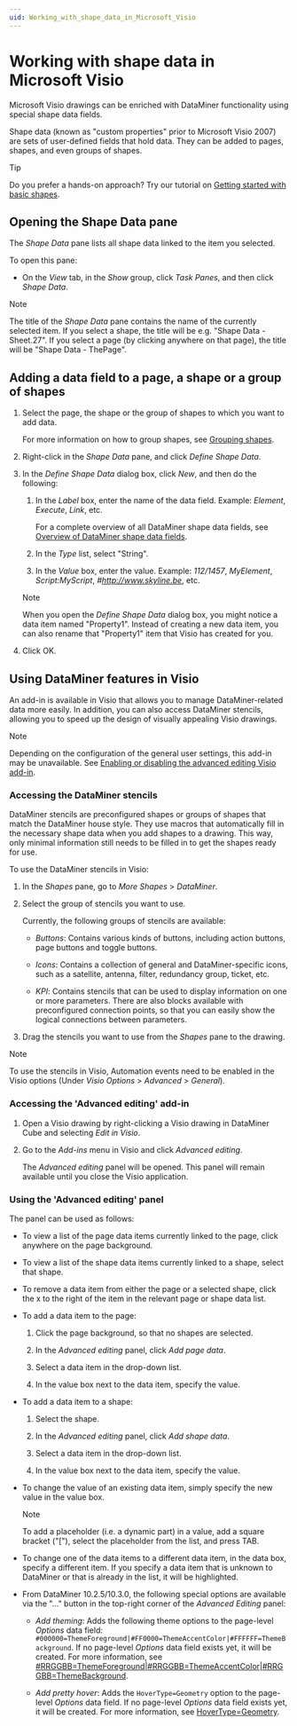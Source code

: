 ```yaml
---
uid: Working_with_shape_data_in_Microsoft_Visio
---
```


# Working with shape data in Microsoft Visio

Microsoft Visio drawings can be enriched with DataMiner functionality using special shape data fields.

Shape data (known as "custom properties" prior to Microsoft Visio 2007) are sets of user-defined fields that hold data. They can be added to pages, shapes, and even groups of shapes.

> [!TIP]
> Do you prefer a hands-on approach? Try our tutorial on [Getting started with basic shapes](xref:Getting_started_with_basic_shapes).

## Opening the Shape Data pane

The *Shape Data* pane lists all shape data linked to the item you selected.

To open this pane:

- On the *View* tab, in the *Show* group, click *Task Panes*, and then click *Shape Data*.

> [!NOTE]
> The title of the *Shape Data* pane contains the name of the currently selected item. If you select a shape, the title will be e.g. "Shape Data - Sheet.27". If you select a page (by clicking anywhere on that page), the title will be "Shape Data - ThePage".

## Adding a data field to a page, a shape or a group of shapes

1. Select the page, the shape or the group of shapes to which you want to add data.

   For more information on how to group shapes, see [Grouping shapes](xref:Grouping_shapes).

1. Right-click in the *Shape Data* pane, and click *Define Shape Data*.

1. In the *Define Shape Data* dialog box, click *New*, and then do the following:

   1. In the *Label* box, enter the name of the data field. Example: *Element*, *Execute*, *Link*, etc.

      For a complete overview of all DataMiner shape data fields, see [Overview of DataMiner shape data fields](xref:Overview_of_DataMiner_shape_data_fields).

   1. In the *Type* list, select "String".

   1. In the *Value* box, enter the value. Example: *112/1457*, *MyElement*, *Script:MyScript*, *#http://www.skyline.be*, etc.

   > [!NOTE]
   > When you open the *Define Shape Data* dialog box, you might notice a data item named "Property1". Instead of creating a new data item, you can also rename that "Property1" item that Visio has created for you.

1. Click OK.

## Using DataMiner features in Visio

An add-in is available in Visio that allows you to manage DataMiner-related data more easily. In addition, you can also access DataMiner stencils, allowing you to speed up the design of visually appealing Visio drawings.

> [!NOTE]
> Depending on the configuration of the general user settings, this add-in may be unavailable. See [Enabling or disabling the advanced editing Visio add-in](xref:ClientSettings_json#enabling-or-disabling-the-advanced-editing-visio-add-in).

### Accessing the DataMiner stencils

DataMiner stencils are preconfigured shapes or groups of shapes that match the DataMiner house style. They use macros that automatically fill in the necessary shape data when you add shapes to a drawing. This way, only minimal information still needs to be filled in to get the shapes ready for use.

To use the DataMiner stencils in Visio:

1. In the *Shapes* pane, go to *More Shapes* > *DataMiner*.

1. Select the group of stencils you want to use.

   Currently, the following groups of stencils are available:

   - *Buttons*: Contains various kinds of buttons, including action buttons, page buttons and toggle buttons.

   - *Icons*: Contains a collection of general and DataMiner-specific icons, such as a satellite, antenna, filter, redundancy group, ticket, etc.

   - *KPI*: Contains stencils that can be used to display information on one or more parameters. There are also blocks available with preconfigured connection points, so that you can easily show the logical connections between parameters.

1. Drag the stencils you want to use from the *Shapes* pane to the drawing.

> [!NOTE]
> To use the stencils in Visio, Automation events need to be enabled in the Visio options (Under *Visio Options* > *Advanced* > *General*).

### Accessing the 'Advanced editing' add-in

1. Open a Visio drawing by right-clicking a Visio drawing in DataMiner Cube and selecting *Edit in Visio*.

1. Go to the *Add-ins* menu in Visio and click *Advanced editing*.

   The *Advanced editing* panel will be opened. This panel will remain available until you close the Visio application.

### Using the 'Advanced editing' panel

The panel can be used as follows:

- To view a list of the page data items currently linked to the page, click anywhere on the page background.

- To view a list of the shape data items currently linked to a shape, select that shape.

- To remove a data item from either the page or a selected shape, click the x to the right of the item in the relevant page or shape data list.

- To add a data item to the page:

  1. Click the page background, so that no shapes are selected.

  1. In the *Advanced editing* panel, click *Add page data*.

  1. Select a data item in the drop-down list.

  1. In the value box next to the data item, specify the value.

- To add a data item to a shape:

  1. Select the shape.

  1. In the *Advanced editing* panel, click *Add shape data*.

  1. Select a data item in the drop-down list.

  1. In the value box next to the data item, specify the value.

- To change the value of an existing data item, simply specify the new value in the value box.

  > [!NOTE]
  > To add a placeholder (i.e. a dynamic part) in a value, add a square bracket ("\["), select the placeholder from the list, and press TAB.

- To change one of the data items to a different data item, in the data box, specify a different item. If you specify a data item that is unknown to DataMiner or that is already in the list, it will be highlighted.

- From DataMiner 10.2.5/10.3.0, the following special options are available via the "..." button in the top-right corner of the *Advanced Editing* panel:

  - *Add theming*: Adds the following theme options to the page-level *Options* data field: `#000000=ThemeForeground|#FF0000=ThemeAccentColor|#FFFFFF=ThemeBackground`. If no page-level *Options* data field exists yet, it will be created. For more information, see [#RRGGBB=ThemeForeground\|#RRGGBB=ThemeAccentColor\|#RRGGBB=ThemeBackground](xref:Overview_of_page_and_shape_options#rrggbbthemeforegroundrrggbbthemeaccentcolorrrggbbthemebackground).

  - *Add pretty hover*: Adds the `HoverType=Geometry` option to the page-level *Options* data field. If no page-level *Options* data field exists yet, it will be created. For more information, see [HoverType=Geometry](xref:Overview_of_page_and_shape_options#hovertypegeometry).
